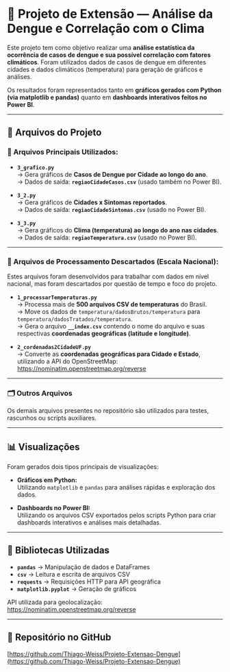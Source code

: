 
# 🦟 Projeto de Extensão — Análise da Dengue e Correlação com o Clima

Este projeto tem como objetivo realizar uma **análise estatística da ocorrência de casos de dengue e sua possível correlação com fatores climáticos**. Foram utilizados dados de casos de dengue em diferentes cidades e dados climáticos (temperatura) para geração de gráficos e análises.

Os resultados foram representados tanto em **gráficos gerados com Python (via matplotlib e pandas)** quanto em **dashboards interativos feitos no Power BI**.

---

## 📁 Arquivos do Projeto

### 🔹 Arquivos Principais Utilizados:

- **`3_grafico.py`**  
  → Gera gráficos de **Casos de Dengue por Cidade ao longo do ano**.  
  → Dados de saída: **`regiaoCidadeCasos.csv`** (usado também no Power BI).

- **`3_2.py`**  
  → Gera gráficos de **Cidades x Sintomas reportados**.  
  → Dados de saída: **`regiaoCidadeSintomas.csv`** (usado no Power BI).

- **`3_3.py`**  
  → Gera gráficos do **Clima (temperatura) ao longo do ano nas cidades**.  
  → Dados de saída: **`regiaoTemperatura.csv`** (usado no Power BI).

---

### 🔸 Arquivos de Processamento Descartados (Escala Nacional):

Estes arquivos foram desenvolvidos para trabalhar com dados em nível nacional, mas foram descartados por questão de tempo e foco do projeto.

- **`1_processarTemperaturas.py`**  
  → Processa mais de **500 arquivos CSV de temperaturas** do Brasil.  
  → Move os dados de `temperatura/dadosBrutos/temperatura` para `temperatura/dadosTratados/temperatura`.  
  → Gera o arquivo **`__index.csv`** contendo o nome do arquivo e suas respectivas **coordenadas geográficas (latitude e longitude)**.

- **`2_cordenadas2CidadeUF.py`**  
  → Converte as **coordenadas geográficas para Cidade e Estado**, utilizando a API do OpenStreetMap:  
  https://nominatim.openstreetmap.org/reverse

---

### 🗂️ Outros Arquivos

Os demais arquivos presentes no repositório são utilizados para testes, rascunhos ou scripts auxiliares.

---

## 📊 Visualizações

Foram gerados dois tipos principais de visualizações:

- **Gráficos em Python:**  
  Utilizando `matplotlib` e `pandas` para análises rápidas e exploração dos dados.

- **Dashboards no Power BI:**  
  Utilizando os arquivos CSV exportados pelos scripts Python para criar dashboards interativos e análises mais detalhadas.

---

## 🧠 Bibliotecas Utilizadas

- **`pandas`** → Manipulação de dados e DataFrames  
- **`csv`** → Leitura e escrita de arquivos CSV  
- **`requests`** → Requisições HTTP para API geográfica  
- **`matplotlib.pyplot`** → Geração de gráficos  

API utilizada para geolocalização:  
https://nominatim.openstreetmap.org/reverse

---

## 🔗 Repositório no GitHub

[https://github.com/Thiago-Weiss/Projeto-Extensao-Dengue](https://github.com/Thiago-Weiss/Projeto-Extensao-Dengue)
